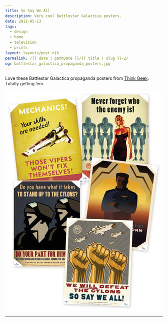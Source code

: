 ```yaml
---
title: So Say We All
description: Very cool Battlestar Galactica posters.
date: 2011-05-13
tags: 
  - design
  - home
  - television
  - prints
layout: layouts/post.njk
permalink: /{{ date | pathDate }}/{{ title | slug }}-2/
og: battlestar_galactica_propaganda_posters.jpg
---
```


Love these Battlestar Galactica propaganda posters from [Think Geek](http://www.thinkgeek.com/homeoffice/posters/a42d/). Totally getting ’em.

![](/img/battlestar_galactica_propaganda_posters.jpg)

---
